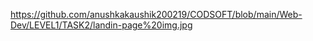 https://github.com/anushkakaushik200219/CODSOFT/blob/main/Web-Dev/LEVEL1/TASK2/landin-page%20img.jpg
